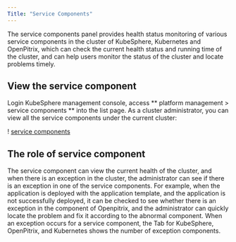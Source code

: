 ```yaml
---
Title: "Service Components"
---
```


The service components panel provides health status monitoring of various service components in the cluster of KubeSphere, Kubernetes and OpenPitrix, which can check the current health status and running time of the cluster, and can help users monitor the status of the cluster and locate problems timely.

## View the service component

Login KubeSphere management console, access ** platform management > service components ** into the list page. As a cluster administrator, you can view all the service components under the current cluster:

! [service components](/ae-components-list-en.png)

## The role of service component

The service component can view the current health of the cluster, and when there is an exception in the cluster, the administrator can see if there is an exception in one of the service components. For example, when the application is deployed with the application template, and the application is not successfully deployed, it can be checked to see whether there is an exception in the component of Openpitrix, and the administrator can quickly locate the problem and fix it according to the abnormal component. When an exception occurs for a service component, the Tab for KubeSphere, OpenPitrix, and Kubernetes shows the number of exception components.